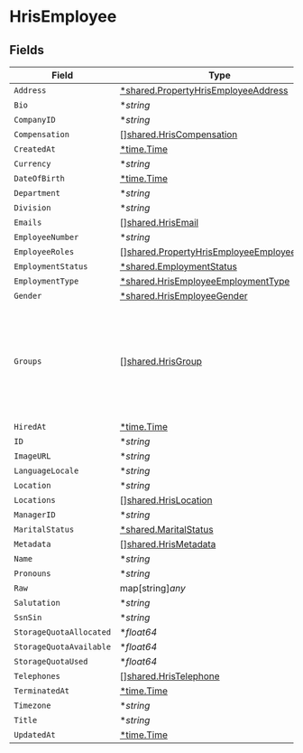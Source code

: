 # HrisEmployee


## Fields

| Field                                                                                                                                           | Type                                                                                                                                            | Required                                                                                                                                        | Description                                                                                                                                     |
| ----------------------------------------------------------------------------------------------------------------------------------------------- | ----------------------------------------------------------------------------------------------------------------------------------------------- | ----------------------------------------------------------------------------------------------------------------------------------------------- | ----------------------------------------------------------------------------------------------------------------------------------------------- |
| `Address`                                                                                                                                       | [*shared.PropertyHrisEmployeeAddress](../../../pkg/models/shared/propertyhrisemployeeaddress.md)                                                | :heavy_minus_sign:                                                                                                                              | N/A                                                                                                                                             |
| `Bio`                                                                                                                                           | **string*                                                                                                                                       | :heavy_minus_sign:                                                                                                                              | N/A                                                                                                                                             |
| `CompanyID`                                                                                                                                     | **string*                                                                                                                                       | :heavy_minus_sign:                                                                                                                              | N/A                                                                                                                                             |
| `Compensation`                                                                                                                                  | [][shared.HrisCompensation](../../../pkg/models/shared/hriscompensation.md)                                                                     | :heavy_minus_sign:                                                                                                                              | N/A                                                                                                                                             |
| `CreatedAt`                                                                                                                                     | [*time.Time](https://pkg.go.dev/time#Time)                                                                                                      | :heavy_minus_sign:                                                                                                                              | N/A                                                                                                                                             |
| `Currency`                                                                                                                                      | **string*                                                                                                                                       | :heavy_minus_sign:                                                                                                                              | N/A                                                                                                                                             |
| `DateOfBirth`                                                                                                                                   | [*time.Time](https://pkg.go.dev/time#Time)                                                                                                      | :heavy_minus_sign:                                                                                                                              | N/A                                                                                                                                             |
| `Department`                                                                                                                                    | **string*                                                                                                                                       | :heavy_minus_sign:                                                                                                                              | N/A                                                                                                                                             |
| `Division`                                                                                                                                      | **string*                                                                                                                                       | :heavy_minus_sign:                                                                                                                              | N/A                                                                                                                                             |
| `Emails`                                                                                                                                        | [][shared.HrisEmail](../../../pkg/models/shared/hrisemail.md)                                                                                   | :heavy_minus_sign:                                                                                                                              | N/A                                                                                                                                             |
| `EmployeeNumber`                                                                                                                                | **string*                                                                                                                                       | :heavy_minus_sign:                                                                                                                              | N/A                                                                                                                                             |
| `EmployeeRoles`                                                                                                                                 | [][shared.PropertyHrisEmployeeEmployeeRoles](../../../pkg/models/shared/propertyhrisemployeeemployeeroles.md)                                   | :heavy_minus_sign:                                                                                                                              | N/A                                                                                                                                             |
| `EmploymentStatus`                                                                                                                              | [*shared.EmploymentStatus](../../../pkg/models/shared/employmentstatus.md)                                                                      | :heavy_minus_sign:                                                                                                                              | N/A                                                                                                                                             |
| `EmploymentType`                                                                                                                                | [*shared.HrisEmployeeEmploymentType](../../../pkg/models/shared/hrisemployeeemploymenttype.md)                                                  | :heavy_minus_sign:                                                                                                                              | N/A                                                                                                                                             |
| `Gender`                                                                                                                                        | [*shared.HrisEmployeeGender](../../../pkg/models/shared/hrisemployeegender.md)                                                                  | :heavy_minus_sign:                                                                                                                              | N/A                                                                                                                                             |
| `Groups`                                                                                                                                        | [][shared.HrisGroup](../../../pkg/models/shared/hrisgroup.md)                                                                                   | :heavy_minus_sign:                                                                                                                              | Which groups/teams/units that this employee/user belongs to.  May not have all of the Group fields present, but should have id, name, or email. |
| `HiredAt`                                                                                                                                       | [*time.Time](https://pkg.go.dev/time#Time)                                                                                                      | :heavy_minus_sign:                                                                                                                              | N/A                                                                                                                                             |
| `ID`                                                                                                                                            | **string*                                                                                                                                       | :heavy_minus_sign:                                                                                                                              | N/A                                                                                                                                             |
| `ImageURL`                                                                                                                                      | **string*                                                                                                                                       | :heavy_minus_sign:                                                                                                                              | N/A                                                                                                                                             |
| `LanguageLocale`                                                                                                                                | **string*                                                                                                                                       | :heavy_minus_sign:                                                                                                                              | N/A                                                                                                                                             |
| `Location`                                                                                                                                      | **string*                                                                                                                                       | :heavy_minus_sign:                                                                                                                              | N/A                                                                                                                                             |
| `Locations`                                                                                                                                     | [][shared.HrisLocation](../../../pkg/models/shared/hrislocation.md)                                                                             | :heavy_minus_sign:                                                                                                                              | N/A                                                                                                                                             |
| `ManagerID`                                                                                                                                     | **string*                                                                                                                                       | :heavy_minus_sign:                                                                                                                              | N/A                                                                                                                                             |
| `MaritalStatus`                                                                                                                                 | [*shared.MaritalStatus](../../../pkg/models/shared/maritalstatus.md)                                                                            | :heavy_minus_sign:                                                                                                                              | N/A                                                                                                                                             |
| `Metadata`                                                                                                                                      | [][shared.HrisMetadata](../../../pkg/models/shared/hrismetadata.md)                                                                             | :heavy_minus_sign:                                                                                                                              | N/A                                                                                                                                             |
| `Name`                                                                                                                                          | **string*                                                                                                                                       | :heavy_minus_sign:                                                                                                                              | N/A                                                                                                                                             |
| `Pronouns`                                                                                                                                      | **string*                                                                                                                                       | :heavy_minus_sign:                                                                                                                              | N/A                                                                                                                                             |
| `Raw`                                                                                                                                           | map[string]*any*                                                                                                                                | :heavy_minus_sign:                                                                                                                              | N/A                                                                                                                                             |
| `Salutation`                                                                                                                                    | **string*                                                                                                                                       | :heavy_minus_sign:                                                                                                                              | N/A                                                                                                                                             |
| `SsnSin`                                                                                                                                        | **string*                                                                                                                                       | :heavy_minus_sign:                                                                                                                              | N/A                                                                                                                                             |
| `StorageQuotaAllocated`                                                                                                                         | **float64*                                                                                                                                      | :heavy_minus_sign:                                                                                                                              | N/A                                                                                                                                             |
| `StorageQuotaAvailable`                                                                                                                         | **float64*                                                                                                                                      | :heavy_minus_sign:                                                                                                                              | N/A                                                                                                                                             |
| `StorageQuotaUsed`                                                                                                                              | **float64*                                                                                                                                      | :heavy_minus_sign:                                                                                                                              | N/A                                                                                                                                             |
| `Telephones`                                                                                                                                    | [][shared.HrisTelephone](../../../pkg/models/shared/hristelephone.md)                                                                           | :heavy_minus_sign:                                                                                                                              | N/A                                                                                                                                             |
| `TerminatedAt`                                                                                                                                  | [*time.Time](https://pkg.go.dev/time#Time)                                                                                                      | :heavy_minus_sign:                                                                                                                              | N/A                                                                                                                                             |
| `Timezone`                                                                                                                                      | **string*                                                                                                                                       | :heavy_minus_sign:                                                                                                                              | N/A                                                                                                                                             |
| `Title`                                                                                                                                         | **string*                                                                                                                                       | :heavy_minus_sign:                                                                                                                              | N/A                                                                                                                                             |
| `UpdatedAt`                                                                                                                                     | [*time.Time](https://pkg.go.dev/time#Time)                                                                                                      | :heavy_minus_sign:                                                                                                                              | N/A                                                                                                                                             |